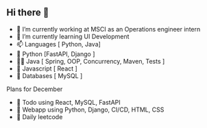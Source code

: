 ## Hi there 👋

- 🔭 I’m currently working at MSCI as an Operations engineer intern
- 🌱 I’m currently learning UI Development
- 📫 Languages [ Python, Java]
- 🐍 Python [FastAPI, Django ]
- 🕵️‍♂️ Java [ Spring, OOP, Concurrency, Maven, Tests ]
- 🦖 Javascript [ React ]
- 🫏 Databases [ MySQL ]


Plans for December
- 👔 Todo using React, MySQL, FastAPI
- 🍂 Webapp using Python, Django, CI/CD, HTML, CSS
- 🦍 Daily leetcode
